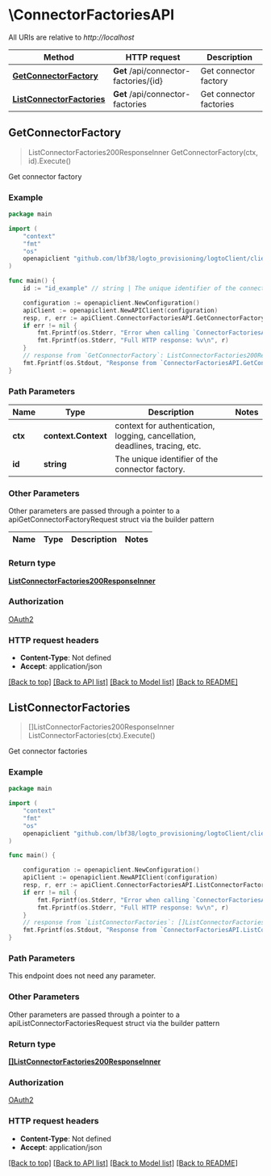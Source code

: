 # \ConnectorFactoriesAPI

All URIs are relative to *http://localhost*

Method | HTTP request | Description
------------- | ------------- | -------------
[**GetConnectorFactory**](ConnectorFactoriesAPI.md#GetConnectorFactory) | **Get** /api/connector-factories/{id} | Get connector factory
[**ListConnectorFactories**](ConnectorFactoriesAPI.md#ListConnectorFactories) | **Get** /api/connector-factories | Get connector factories



## GetConnectorFactory

> ListConnectorFactories200ResponseInner GetConnectorFactory(ctx, id).Execute()

Get connector factory



### Example

```go
package main

import (
	"context"
	"fmt"
	"os"
	openapiclient "github.com/lbf38/logto_provisioning/logtoClient/client"
)

func main() {
	id := "id_example" // string | The unique identifier of the connector factory.

	configuration := openapiclient.NewConfiguration()
	apiClient := openapiclient.NewAPIClient(configuration)
	resp, r, err := apiClient.ConnectorFactoriesAPI.GetConnectorFactory(context.Background(), id).Execute()
	if err != nil {
		fmt.Fprintf(os.Stderr, "Error when calling `ConnectorFactoriesAPI.GetConnectorFactory``: %v\n", err)
		fmt.Fprintf(os.Stderr, "Full HTTP response: %v\n", r)
	}
	// response from `GetConnectorFactory`: ListConnectorFactories200ResponseInner
	fmt.Fprintf(os.Stdout, "Response from `ConnectorFactoriesAPI.GetConnectorFactory`: %v\n", resp)
}
```

### Path Parameters


Name | Type | Description  | Notes
------------- | ------------- | ------------- | -------------
**ctx** | **context.Context** | context for authentication, logging, cancellation, deadlines, tracing, etc.
**id** | **string** | The unique identifier of the connector factory. | 

### Other Parameters

Other parameters are passed through a pointer to a apiGetConnectorFactoryRequest struct via the builder pattern


Name | Type | Description  | Notes
------------- | ------------- | ------------- | -------------


### Return type

[**ListConnectorFactories200ResponseInner**](ListConnectorFactories200ResponseInner.md)

### Authorization

[OAuth2](../README.md#OAuth2)

### HTTP request headers

- **Content-Type**: Not defined
- **Accept**: application/json

[[Back to top]](#) [[Back to API list]](../README.md#documentation-for-api-endpoints)
[[Back to Model list]](../README.md#documentation-for-models)
[[Back to README]](../README.md)


## ListConnectorFactories

> []ListConnectorFactories200ResponseInner ListConnectorFactories(ctx).Execute()

Get connector factories



### Example

```go
package main

import (
	"context"
	"fmt"
	"os"
	openapiclient "github.com/lbf38/logto_provisioning/logtoClient/client"
)

func main() {

	configuration := openapiclient.NewConfiguration()
	apiClient := openapiclient.NewAPIClient(configuration)
	resp, r, err := apiClient.ConnectorFactoriesAPI.ListConnectorFactories(context.Background()).Execute()
	if err != nil {
		fmt.Fprintf(os.Stderr, "Error when calling `ConnectorFactoriesAPI.ListConnectorFactories``: %v\n", err)
		fmt.Fprintf(os.Stderr, "Full HTTP response: %v\n", r)
	}
	// response from `ListConnectorFactories`: []ListConnectorFactories200ResponseInner
	fmt.Fprintf(os.Stdout, "Response from `ConnectorFactoriesAPI.ListConnectorFactories`: %v\n", resp)
}
```

### Path Parameters

This endpoint does not need any parameter.

### Other Parameters

Other parameters are passed through a pointer to a apiListConnectorFactoriesRequest struct via the builder pattern


### Return type

[**[]ListConnectorFactories200ResponseInner**](ListConnectorFactories200ResponseInner.md)

### Authorization

[OAuth2](../README.md#OAuth2)

### HTTP request headers

- **Content-Type**: Not defined
- **Accept**: application/json

[[Back to top]](#) [[Back to API list]](../README.md#documentation-for-api-endpoints)
[[Back to Model list]](../README.md#documentation-for-models)
[[Back to README]](../README.md)

